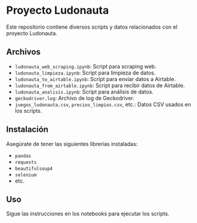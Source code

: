 # Proyecto Ludonauta

Este repositorio contiene diversos scripts y datos relacionados con el proyecto Ludonauta.

## Archivos

- `ludonauta_web_scraping.ipynb`: Script para scraping web.
- `ludonauta_limpieza.ipynb`: Script para limpieza de datos.
- `ludonauta_to_airtable.ipynb`: Script para enviar datos a Airtable.
- `ludonauta_from_airtable.ipynb`: Script para recibir datos de Airtable.
- `ludonauta_analisis.ipynb`: Script para análisis de datos.
- `geckodriver.log`: Archivo de log de Geckodriver.
- `juegos_ludonauta.csv`, `precios_limpios.csv`, etc.: Datos CSV usados en los scripts.

## Instalación

Asegúrate de tener las siguientes librerías instaladas:
- `pandas`
- `requests`
- `beautifulsoup4`
- `selenium`
- etc.

## Uso

Sigue las instrucciones en los notebooks para ejecutar los scripts.
